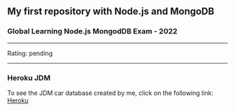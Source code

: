 <h2>My first repository with Node.js and MongoDB</h2>

<h3 align="justify">Global Learning Node.js MongodDB Exam - 2022</h3>

---
Rating: pending

---
<h3 align="justify">Heroku JDM</h3>

To see the JDM car database created by me, click on the following link: [Heroku](https://tobias-people-test.herokuapp.com/api/cars)
